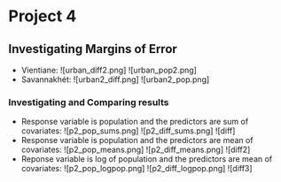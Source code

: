 # Project 4
## Investigating Margins of Error
* Vientiane:
![urban_diff2.png]
![urban_pop2.png]
* Savannakhét:
![urban2_diff.png]
![urban2_pop.png]
### Investigating and Comparing results
* Response variable is population and the predictors are sum of covariates:
![p2_pop_sums.png]
![p2_diff_sums.png]
![diff]
* Response variable is population and the predictors are mean of covariates:
![p2_pop_means.png]
![p2_diff_means.png]
![diff2]
* Reponse variable is log of population and the predictors are mean of covariates:
![p2_pop_logpop.png]
![p2_diff_logpop.png]
![diff3]
